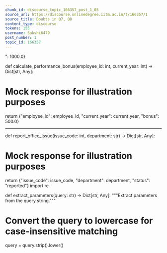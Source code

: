 ```yaml
---
chunk_id: discourse_topic_166357_post_1_05
source_url: https://discourse.onlinedegree.iitm.ac.in/t/166357/1
source_title: Doubts in Q7, Q8
content_type: discourse
tokens: 155
username: Sakshi6479
post_number: 1
topic_id: 166357
---
```


": 1000.0}

def calculate_performance_bonus(employee_id: int, current_year: int) -&gt; Dict[str, Any]:
 # Mock response for illustration purposes
 return {"employee_id": employee_id, "current_year": current_year, "bonus": 500.0}

---

def report_office_issue(issue_code: int, department: str) -&gt; Dict[str, Any]:
 # Mock response for illustration purposes
 return {"issue_code": issue_code, "department": department, "status": "reported"}
import re

def extract_parameters(query: str) -&gt; Dict[str, Any]:
 """Extract parameters from the query string."""
 # Convert the query to lowercase for case-insensitive matching
 query = query.strip().lower()

